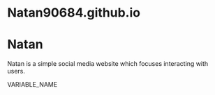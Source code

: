 # Natan90684.github.io
<!DOCTYPE html>
<html>
<body>
<h1>Natan
</h1>
  Natan is a simple social media website which focuses interacting with users.
<p>
</body>
</html>
VARIABLE_NAME
